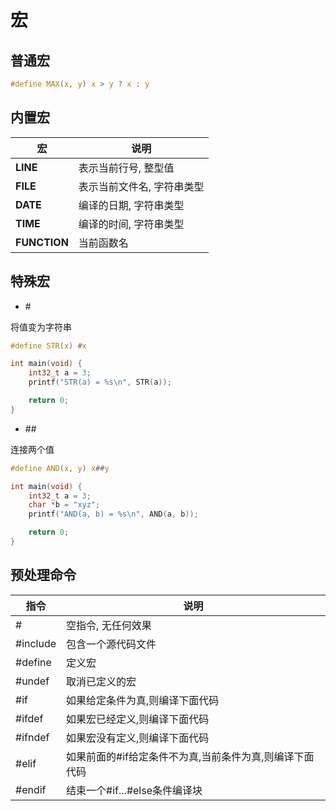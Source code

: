 <!--
 * @Brief        : 
 * @Author       : dmjcb
 * @Date         : 2022-08-29 21:52:41
 * @LastEditors  : dmjcb@outlook.com
 * @LastEditTime : 2024-09-26 15:19:03
-->

# 宏

## 普通宏

```c
#define MAX(x, y) x > y ? x : y
```

## 内置宏

| 宏           | 说明                     |
| ------------ | ------------------------ |
| __LINE__     | 表示当前行号, 整型值       |
| __FILE__     | 表示当前文件名, 字符串类型 |
| __DATE__     | 编译的日期, 字符串类型     |
| __TIME__     | 编译的时间, 字符串类型     |
| __FUNCTION__ | 当前函数名                |

## 特殊宏

- \#

将值变为字符串

```c
#define STR(x) #x

int main(void) {
    int32_t a = 3;
    printf("STR(a) = %s\n", STR(a));

    return 0;
}
```

- \##

连接两个值

```c
#define AND(x, y) x##y

int main(void) {
    int32_t a = 3;
    char *b = "xyz";
    printf("AND(a, b) = %s\n", AND(a, b));

    return 0;
}
```

## 预处理命令

| 指令     | 说明                                                |
| -------- | --------------------------------------------------- |
| #        | 空指令, 无任何效果                                   |
| #include | 包含一个源代码文件                                   |
| #define  | 定义宏                                              |
| #undef   | 取消已定义的宏                                       |
| #if      | 如果给定条件为真,则编译下面代码                       |
| #ifdef   | 如果宏已经定义,则编译下面代码                         |
| #ifndef  | 如果宏没有定义,则编译下面代码                         |
| #elif    | 如果前面的#if给定条件不为真,当前条件为真,则编译下面代码 |
| #endif   | 结束一个#if...#else条件编译块                        |